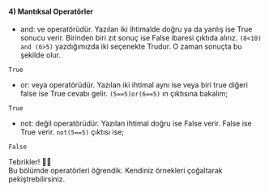#### 4) Mantıksal Operatörler
- and: ve operatörüdür. Yazılan iki ihtimalde doğru ya da yanlış ise True sonucu verir. Birinden biri zıt sonuç ise False ibaresi çıktıda alırız.  `(8<10) and (6>5)` yazdığımızda iki seçenekte Trudur. O zaman sonuçta bu şekilde olur.
```
True
```
- or: veya operatörüdür. Yazılan iki ihtimal aynı ise veya biri true diğeri false ise True cevabı gelir. `(5==5)or(6==5)` ın çıktısına bakalım;
```
True
```
- not: değil operatörüdür. Yazılan ihtimal doğru ise False verir. False ise True verir. `not(5==5)` çıktısı ise;
```
False
```

Tebrikler! 👏🏻  
Bu bölümde operatörleri öğrendik. Kendiniz örnekleri çoğaltarak pekiştrebilirsiniz.
